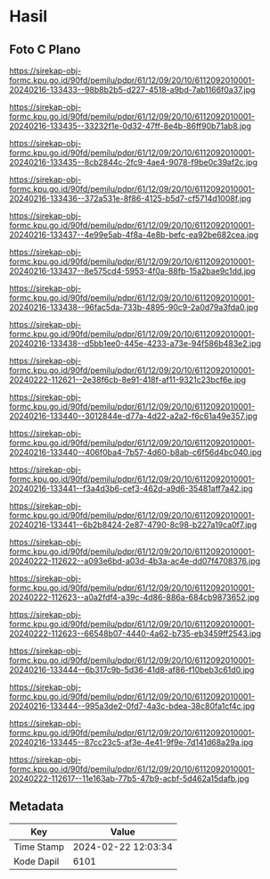 # Hasil

## Foto C Plano

https://sirekap-obj-formc.kpu.go.id/90fd/pemilu/pdpr/61/12/09/20/10/6112092010001-20240216-133433--98b8b2b5-d227-4518-a9bd-7ab1166f0a37.jpg

https://sirekap-obj-formc.kpu.go.id/90fd/pemilu/pdpr/61/12/09/20/10/6112092010001-20240216-133435--33232f1e-0d32-47ff-8e4b-86ff90b71ab8.jpg

https://sirekap-obj-formc.kpu.go.id/90fd/pemilu/pdpr/61/12/09/20/10/6112092010001-20240216-133435--8cb2844c-2fc9-4ae4-9078-f9be0c39af2c.jpg

https://sirekap-obj-formc.kpu.go.id/90fd/pemilu/pdpr/61/12/09/20/10/6112092010001-20240216-133436--372a531e-8f86-4125-b5d7-cf5714d1008f.jpg

https://sirekap-obj-formc.kpu.go.id/90fd/pemilu/pdpr/61/12/09/20/10/6112092010001-20240216-133437--4e99e5ab-4f8a-4e8b-befc-ea92be682cea.jpg

https://sirekap-obj-formc.kpu.go.id/90fd/pemilu/pdpr/61/12/09/20/10/6112092010001-20240216-133437--8e575cd4-5953-4f0a-88fb-15a2bae9c1dd.jpg

https://sirekap-obj-formc.kpu.go.id/90fd/pemilu/pdpr/61/12/09/20/10/6112092010001-20240216-133438--96fac5da-733b-4895-90c9-2a0d79a3fda0.jpg

https://sirekap-obj-formc.kpu.go.id/90fd/pemilu/pdpr/61/12/09/20/10/6112092010001-20240216-133438--d5bb1ee0-445e-4233-a73e-94f586b483e2.jpg

https://sirekap-obj-formc.kpu.go.id/90fd/pemilu/pdpr/61/12/09/20/10/6112092010001-20240222-112621--2e38f6cb-8e91-418f-af11-9321c23bcf6e.jpg

https://sirekap-obj-formc.kpu.go.id/90fd/pemilu/pdpr/61/12/09/20/10/6112092010001-20240216-133440--3012844e-d77a-4d22-a2a2-f6c61a49e357.jpg

https://sirekap-obj-formc.kpu.go.id/90fd/pemilu/pdpr/61/12/09/20/10/6112092010001-20240216-133440--406f0ba4-7b57-4d60-b8ab-c6f56d4bc040.jpg

https://sirekap-obj-formc.kpu.go.id/90fd/pemilu/pdpr/61/12/09/20/10/6112092010001-20240216-133441--f3a4d3b6-cef3-462d-a9d6-35481aff7a42.jpg

https://sirekap-obj-formc.kpu.go.id/90fd/pemilu/pdpr/61/12/09/20/10/6112092010001-20240216-133441--6b2b8424-2e87-4790-8c98-b227a19ca0f7.jpg

https://sirekap-obj-formc.kpu.go.id/90fd/pemilu/pdpr/61/12/09/20/10/6112092010001-20240222-112622--a093e6bd-a03d-4b3a-ac4e-dd07f4708376.jpg

https://sirekap-obj-formc.kpu.go.id/90fd/pemilu/pdpr/61/12/09/20/10/6112092010001-20240222-112623--a0a2fdf4-a39c-4d86-886a-684cb9873652.jpg

https://sirekap-obj-formc.kpu.go.id/90fd/pemilu/pdpr/61/12/09/20/10/6112092010001-20240222-112623--66548b07-4440-4a62-b735-eb3459ff2543.jpg

https://sirekap-obj-formc.kpu.go.id/90fd/pemilu/pdpr/61/12/09/20/10/6112092010001-20240216-133444--6b317c9b-5d36-41d8-af86-f10beb3c61d0.jpg

https://sirekap-obj-formc.kpu.go.id/90fd/pemilu/pdpr/61/12/09/20/10/6112092010001-20240216-133444--995a3de2-0fd7-4a3c-bdea-38c80fa1cf4c.jpg

https://sirekap-obj-formc.kpu.go.id/90fd/pemilu/pdpr/61/12/09/20/10/6112092010001-20240216-133445--87cc23c5-af3e-4e41-9f9e-7d141d68a29a.jpg

https://sirekap-obj-formc.kpu.go.id/90fd/pemilu/pdpr/61/12/09/20/10/6112092010001-20240222-112617--11e163ab-77b5-47b9-acbf-5d462a15dafb.jpg


## Metadata

| Key        | Value               |
| ---------- | ------------------- |
| Time Stamp | 2024-02-22 12:03:34 |
| Kode Dapil | 6101                |



